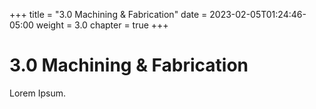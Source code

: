 +++
title = "3.0 Machining & Fabrication"
date = 2023-02-05T01:24:46-05:00
weight = 3.0
chapter = true
+++

# 3.0 Machining & Fabrication

Lorem Ipsum.